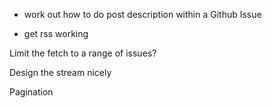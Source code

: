- work out how to do post description within a Github Issue

- get rss working

Limit the fetch to a range of issues?

Design the stream nicely

Pagination
